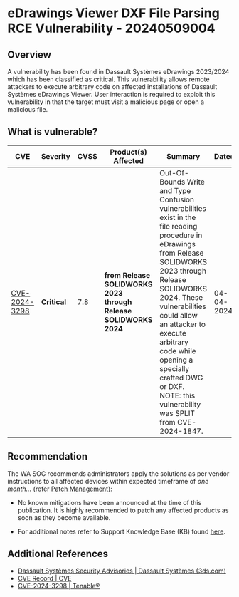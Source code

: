 # eDrawings Viewer DXF File Parsing RCE Vulnerability - 20240509004

## Overview

A vulnerability has been found in Dassault Systèmes eDrawings 2023/2024 which has been classified as critical. This vulnerability allows remote attackers to execute arbitrary code on affected installations of Dassault Systèmes eDrawings Viewer. User interaction is required to exploit this vulnerability in that the target must visit a malicious page or open a malicious file.

## What is vulnerable?

| CVE  | Severity     | CVSS | Product(s) Affected | Summary | Dated |
| ---- | ------------ | ---- | ------------------- | ------- | ----- |
| [CVE-2024-3298](https://nvd.nist.gov/vuln/detail/CVE-2024-3298) | **Critical** | 7.8  | **from Release SOLIDWORKS 2023<br> through Release SOLIDWORKS 2024<br/>** | Out-Of-Bounds Write and Type Confusion vulnerabilities exist in the file reading procedure in eDrawings from Release SOLIDWORKS 2023 through Release SOLIDWORKS 2024. These vulnerabilities could allow an attacker to execute arbitrary code while opening a specially crafted DWG or DXF. NOTE: this vulnerability was SPLIT from CVE-2024-1847. | 04-04-2024 |

## Recommendation

The WA SOC recommends administrators apply the solutions as per vendor instructions to all affected devices within expected timeframe of *one month...* (refer [Patch Management](../guidelines/patch-management.md)):

- No known mitigations have been announced at the time of this publication. It is highly recommended to patch any affected products as soon as they become available.

- For additional notes refer to Support Knowledge Base (KB) found [here](https://support.3ds.com/knowledge-base/?q=docid:QA00000311982).

## Additional References

- [Dassault Systèmes Security Advisories | Dassault Systèmes (3ds.com)](https://www.3ds.com/vulnerability/advisories)
- [CVE Record | CVE](https://www.cve.org/CVERecord?id=CVE-2024-3298)
- [CVE-2024-3298 | Tenable®](https://www.tenable.com/cve/CVE-2024-3298)

